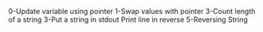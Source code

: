 0-Update variable using pointer
1-Swap values with pointer
3-Count length of a string
3-Put a string in stdout
Print line in reverse
5-Reversing String

